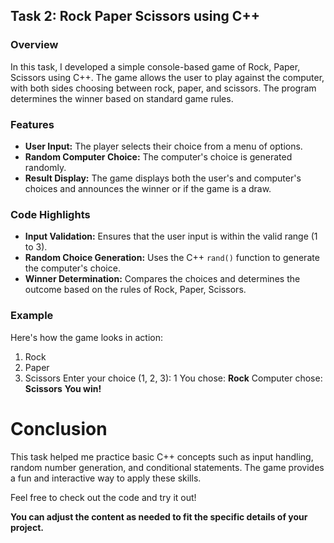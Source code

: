 ## Task 2: Rock Paper Scissors using C++

### Overview

In this task, I developed a simple console-based game of Rock, Paper, Scissors using C++. The game allows the user to play against the computer, with both sides choosing between rock, paper, and scissors. The program determines the winner based on standard game rules.

### Features

- **User Input:** The player selects their choice from a menu of options.
- **Random Computer Choice:** The computer's choice is generated randomly.
- **Result Display:** The game displays both the user's and computer's choices and announces the winner or if the game is a draw.

### Code Highlights

- **Input Validation:** Ensures that the user input is within the valid range (1 to 3).
- **Random Choice Generation:** Uses the C++ `rand()` function to generate the computer's choice.
- **Winner Determination:** Compares the choices and determines the outcome based on the rules of Rock, Paper, Scissors.

### Example

Here's how the game looks in action:

1. Rock
2. Paper
3. Scissors
Enter your choice (1, 2, 3): 1
You chose: **Rock**
Computer chose: **Scissors**
**You win!**

# Conclusion
This task helped me practice basic C++ concepts such as input handling, random number generation, and conditional statements. The game provides a fun and interactive way to apply these skills.

Feel free to check out the code and try it out!

**You can adjust the content as needed to fit the specific details of your project.**

